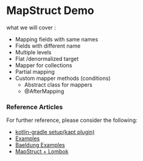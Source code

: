 # MapStruct Demo
what we will cover :
* Mapping fields with same names
* Fields with different name
* Multiple levels
* Flat /denormalized target
* Mapper for collections
* Partial mapping
* Custom mapper methods (conditions)
  * Abstract class for mappers
  * @AfterMapping


### Reference Articles
For further reference, please consider the following:

* [kotlin-gradle setup(kapt plugin)](https://github.com/mapstruct/mapstruct-examples/tree/main/mapstruct-kotlin-gradle)
* [Examples](https://github.com/mapstruct/mapstruct-examples)
* [Baeldung Examples](https://www.baeldung.com/mapstruct)
* [MapStruct + Lombok](http://www.masterspringboot.com/data-access/jpa-applications/mapping-dtos-in-spring-boot-with-mapstruct/)

